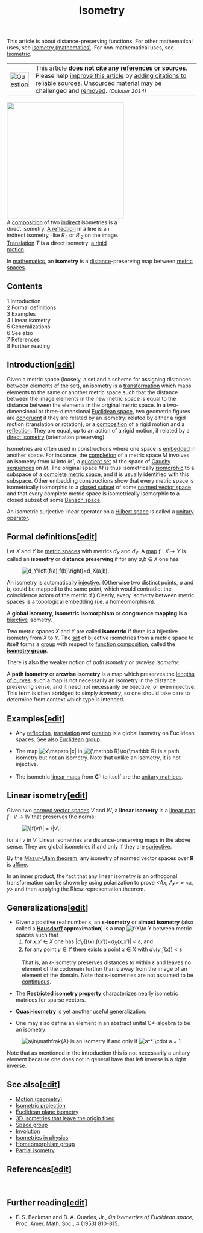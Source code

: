 ﻿---
lastrevid: 641058578
pageid: 254777
canonicalurl: http://en.wikipedia.org/wiki/Isometry
title: Isometry
editurl: http://en.wikipedia.org/w/index.php?title=Isometry&action=edit
length: 7089
contentmodel: wikitext
pagelanguage: en
touched: 2015-01-31T22:31:41Z
ns: 0
fullurl: http://en.wikipedia.org/wiki/Isometry
---

<div class="hatnote">This article is about distance-preserving functions.&#32;&#32;For other mathematical uses, see <a href="/wiki/Isometry_(mathematics)" title="Isometry (mathematics)" class="mw-disambig">isometry (mathematics)</a>.&#32;&#32;For non-mathematical uses, see <a href="/wiki/Isometric_(disambiguation)" title="Isometric (disambiguation)" class="mw-redirect">Isometric</a>.</div>
<table class="metadata plainlinks ambox ambox-content ambox-Unreferenced" role="presentation"><tr><td class="mbox-image"><div style="width:52px"><a href="/wiki/File:Question_book-new.svg" class="image"><img alt="Question book-new.svg" src="//upload.wikimedia.org/wikipedia/en/thumb/9/99/Question_book-new.svg/50px-Question_book-new.svg.png" width="50" height="39" srcset="//upload.wikimedia.org/wikipedia/en/thumb/9/99/Question_book-new.svg/75px-Question_book-new.svg.png 1.5x, //upload.wikimedia.org/wikipedia/en/thumb/9/99/Question_book-new.svg/100px-Question_book-new.svg.png 2x" data-file-width="262" data-file-height="204" /></a></div></td><td class="mbox-text"><span class="mbox-text-span">This article <b>does not <a href="/wiki/Wikipedia:Citing_sources" title="Wikipedia:Citing sources">cite</a> any <a href="/wiki/Wikipedia:Verifiability" title="Wikipedia:Verifiability">references or sources</a></b>.<span class="hide-when-compact"> Please help <a class="external text" href="//en.wikipedia.org/w/index.php?title=Isometry&amp;action=edit">improve this article</a> by <a href="/wiki/Help:Introduction_to_referencing/1" title="Help:Introduction to referencing/1">adding citations to reliable sources</a>. Unsourced material may be challenged and <a href="/wiki/Wikipedia:Verifiability#Burden_of_evidence" title="Wikipedia:Verifiability">removed</a>.</span>  <small><i>(October 2014)</i></small><span class="hide-when-compact"></span></span></td></tr></table><div class="thumb tright"><div class="thumbinner" style="width:312px;"><a href="/wiki/File:Academ_Reflections_with_parallel_axis_on_wallpaper.svg" class="image"><img alt="" src="//upload.wikimedia.org/wikipedia/commons/thumb/9/9c/Academ_Reflections_with_parallel_axis_on_wallpaper.svg/310px-Academ_Reflections_with_parallel_axis_on_wallpaper.svg.png" width="310" height="310" class="thumbimage" srcset="//upload.wikimedia.org/wikipedia/commons/thumb/9/9c/Academ_Reflections_with_parallel_axis_on_wallpaper.svg/465px-Academ_Reflections_with_parallel_axis_on_wallpaper.svg.png 1.5x, //upload.wikimedia.org/wikipedia/commons/thumb/9/9c/Academ_Reflections_with_parallel_axis_on_wallpaper.svg/620px-Academ_Reflections_with_parallel_axis_on_wallpaper.svg.png 2x" data-file-width="750" data-file-height="750" /></a>  <div class="thumbcaption"><div class="magnify"><a href="/wiki/File:Academ_Reflections_with_parallel_axis_on_wallpaper.svg" class="internal" title="Enlarge"></a></div>A <a href="/wiki/Function_composition" title="Function composition">composition</a> of two <a href="/wiki/Euclidean_group#Direct_and_indirect_isometries" title="Euclidean group">indirect</a> isometries is a direct isometry.  <a href="/wiki/Reflection_(mathematics)" title="Reflection (mathematics)">A reflection</a> in a line is an indirect isometry, like  <span class="texhtml"><i>R</i><sub> 1</sub></span>  or <span class="texhtml"><i>R</i><sub> 2</sub></span>  on the image. <a href="/wiki/Translation_(geometry)" title="Translation (geometry)">Translation</a> <span class="texhtml"><i>T</i></span> is a direct isometry: <a href="/wiki/Rigid_body" title="Rigid body">a rigid motion</a>.</div></div></div>
<p>In <a href="/wiki/Mathematics" title="Mathematics">mathematics</a>, an <b>isometry</b> is a <a href="/wiki/Distance" title="Distance">distance</a>-preserving map between <a href="/wiki/Metric_spaces" title="Metric spaces" class="mw-redirect">metric spaces</a>. 
</p>
<div id="toc" class="toc"><div id="toctitle"><h2>Contents</h2></div>
<ul>
<li class="toclevel-1 tocsection-1"><a href="#Introduction"><span class="tocnumber">1</span> <span class="toctext">Introduction</span></a></li>
<li class="toclevel-1 tocsection-2"><a href="#Formal_definitions"><span class="tocnumber">2</span> <span class="toctext">Formal definitions</span></a></li>
<li class="toclevel-1 tocsection-3"><a href="#Examples"><span class="tocnumber">3</span> <span class="toctext">Examples</span></a></li>
<li class="toclevel-1 tocsection-4"><a href="#Linear_isometry"><span class="tocnumber">4</span> <span class="toctext">Linear isometry</span></a></li>
<li class="toclevel-1 tocsection-5"><a href="#Generalizations"><span class="tocnumber">5</span> <span class="toctext">Generalizations</span></a></li>
<li class="toclevel-1 tocsection-6"><a href="#See_also"><span class="tocnumber">6</span> <span class="toctext">See also</span></a></li>
<li class="toclevel-1 tocsection-7"><a href="#References"><span class="tocnumber">7</span> <span class="toctext">References</span></a></li>
<li class="toclevel-1 tocsection-8"><a href="#Further_reading"><span class="tocnumber">8</span> <span class="toctext">Further reading</span></a></li>
</ul>
</div>

<h2><span class="mw-headline" id="Introduction">Introduction</span><span class="mw-editsection"><span class="mw-editsection-bracket">[</span><a href="/w/index.php?title=Isometry&amp;action=edit&amp;section=1" title="Edit section: Introduction">edit</a><span class="mw-editsection-bracket">]</span></span></h2>
<p>Given a metric space (loosely, a set and a scheme for assigning distances between elements of the set), an isometry is a <a href="/wiki/Transformation_(geometry)" title="Transformation (geometry)" class="mw-redirect">transformation</a> which maps elements to the same or another metric space such that the distance between the image elements in the new metric space is equal to the distance between the elements in the original metric space. In a two-dimensional or three-dimensional <a href="/wiki/Euclidean_space" title="Euclidean space">Euclidean space</a>, two geometric figures are <a href="/wiki/Congruence_(geometry)" title="Congruence (geometry)">congruent</a> if they are related by an isometry: related by either a rigid motion (translation or rotation), or a <a href="/wiki/Function_composition" title="Function composition">composition</a> of a rigid motion and a <a href="/wiki/Reflection_(mathematics)" title="Reflection (mathematics)">reflection</a>. They are equal, up to an action of a rigid motion, if related by a <a href="/wiki/Euclidean_group#Direct_and_indirect_isometries" title="Euclidean group">direct isometry</a> (orientation preserving).
</p><p>Isometries are often used in constructions where one space is <a href="/wiki/Embedding" title="Embedding">embedded</a> in another space. For instance, the <a href="/wiki/Complete_space#Completion" title="Complete space" class="mw-redirect">completion</a> of a metric space <i>M</i> involves an isometry from <i>M</i> into <i>M'</i>, a <a href="/wiki/Quotient_set" title="Quotient set" class="mw-redirect">quotient set</a> of the space of <a href="/wiki/Cauchy_sequence" title="Cauchy sequence">Cauchy sequences</a> on <i>M</i>. The original space <i>M</i> is thus isometrically <a href="/wiki/Isomorphism" title="Isomorphism">isomorphic</a> to a subspace of a <a href="/wiki/Complete_metric_space" title="Complete metric space">complete metric space</a>, and it is usually identified with this subspace. Other embedding constructions show that every metric space is isometrically isomorphic to a <a href="/wiki/Closed_set" title="Closed set">closed subset</a> of some <a href="/wiki/Normed_vector_space" title="Normed vector space">normed vector space</a> and that every complete metric space is isometrically isomorphic to a closed subset of some <a href="/wiki/Banach_space" title="Banach space">Banach space</a>.
</p><p>An isometric surjective linear operator on a <a href="/wiki/Hilbert_space" title="Hilbert space">Hilbert space</a> is called a <a href="/wiki/Unitary_operator" title="Unitary operator">unitary operator</a>.
</p>
<h2><span class="mw-headline" id="Formal_definitions">Formal definitions</span><span class="mw-editsection"><span class="mw-editsection-bracket">[</span><a href="/w/index.php?title=Isometry&amp;action=edit&amp;section=2" title="Edit section: Formal definitions">edit</a><span class="mw-editsection-bracket">]</span></span></h2>
<p>Let <i>X</i> and <i>Y</i> be <a href="/wiki/Metric_space" title="Metric space">metric spaces</a> with metrics <i>d</i><sub><i>X</i></sub> and <i>d</i><sub><i>Y</i></sub>. A <a href="/wiki/Function_(mathematics)" title="Function (mathematics)">map</a> ƒ&#160;: <i>X</i> → <i>Y</i> is called an <b>isometry</b> or <b>distance preserving</b> if for any <i>a</i>,<i>b</i> ∈ <i>X</i> one has 
</p>
<dl><dd><img class="mwe-math-fallback-image-inline tex" alt="d_Y\left(f(a),f(b)\right)=d_X(a,b)." src="//upload.wikimedia.org/math/5/6/2/562601d8daac2bf3e95c5e9feef8351a.png" /> </dd></dl>
<p>An isometry is automatically <a href="/wiki/Injective_function" title="Injective function">injective</a>. (Otherwise two distinct points, <i>a</i> and <i>b</i>, could be mapped to the same point, which would contradict the coincidence axiom of the metric <i>d</i>.) Clearly, every isometry between metric spaces is a topological embedding (i.e. a homeomorphism).
</p><p>A <b>global isometry</b>, <b>isometric isomorphism</b> or <b>congruence mapping</b> is a <a href="/wiki/Bijective" title="Bijective" class="mw-redirect">bijective</a> isometry.
</p><p>Two metric spaces <i>X</i> and <i>Y</i> are called <b>isometric</b> if there is a bijective isometry from <i>X</i> to <i>Y</i>. The <a href="/wiki/Set_(mathematics)" title="Set (mathematics)">set</a> of bijective isometries from a metric space to itself forms a <a href="/wiki/Group_(mathematics)" title="Group (mathematics)">group</a> with respect to <a href="/wiki/Function_composition" title="Function composition">function composition</a>, called the <b><a href="/wiki/Isometry_group" title="Isometry group">isometry group</a></b>.
</p><p>There is also the weaker notion of <i>path isometry</i> or <i>arcwise isometry</i>:
</p><p>A <b>path isometry</b> or <b>arcwise isometry</b> is a map which preserves the <a href="/wiki/Arc_length#Definition" title="Arc length">lengths of curves</a>; such a map is not necessarily an isometry in the distance preserving sense, and it need not necessarily be bijective, or even injective. This term is often abridged to simply <i>isometry</i>, so one should take care to determine from context which type is intended.
</p>
<h2><span class="mw-headline" id="Examples">Examples</span><span class="mw-editsection"><span class="mw-editsection-bracket">[</span><a href="/w/index.php?title=Isometry&amp;action=edit&amp;section=3" title="Edit section: Examples">edit</a><span class="mw-editsection-bracket">]</span></span></h2>
<ul><li> Any <a href="/wiki/Reflection_(mathematics)" title="Reflection (mathematics)">reflection</a>, <a href="/wiki/Translation_(geometry)" title="Translation (geometry)">translation</a> and <a href="/wiki/Rotation" title="Rotation">rotation</a> is a global isometry on Euclidean spaces. See also <a href="/wiki/Euclidean_group#Overview_of_isometries_in_up_to_three_dimensions" title="Euclidean group">Euclidean group</a>.</li></ul>
<ul><li>The map <img class="mwe-math-fallback-image-inline tex" alt=" x\mapsto |x|" src="//upload.wikimedia.org/math/a/8/e/a8e552fc976f38536664a53db4e40f39.png" /> in <img class="mwe-math-fallback-image-inline tex" alt="{\mathbb R}\to{\mathbb R}" src="//upload.wikimedia.org/math/c/8/3/c8385a30e0fc9beb2d09f41ee7470909.png" /> is a path isometry but not an isometry.  Note that unlike an isometry, it is not injective.</li></ul>
<ul><li>The isometric <a href="/wiki/Linear_map" title="Linear map">linear maps</a> from <b>C</b><sup><i>n</i></sup> to itself are the <a href="/wiki/Unitary_matrix" title="Unitary matrix">unitary matrices</a>.</li></ul>
<h2><span class="mw-headline" id="Linear_isometry">Linear isometry</span><span class="mw-editsection"><span class="mw-editsection-bracket">[</span><a href="/w/index.php?title=Isometry&amp;action=edit&amp;section=4" title="Edit section: Linear isometry">edit</a><span class="mw-editsection-bracket">]</span></span></h2>
<p>Given two <a href="/wiki/Normed_vector_space" title="Normed vector space">normed vector spaces</a> <i>V</i> and <i>W</i>, a <b>linear isometry</b> is a <a href="/wiki/Linear_map" title="Linear map">linear map</a> <i>f</i>&#160;: <i>V</i> → <i>W</i> that preserves the norms:
</p>
<dl><dd><img class="mwe-math-fallback-image-inline tex" alt="\|f(v)\| = \|v\|" src="//upload.wikimedia.org/math/1/f/1/1f144e27d3c9049f2f53b06903cf0e0f.png" /></dd></dl>
<p>for all <i>v</i> in <i>V</i>. Linear isometries are distance-preserving maps in the above sense. They are global isometries if and only if they are <a href="/wiki/Surjective" title="Surjective" class="mw-redirect">surjective</a>.
</p><p>By the <a href="/wiki/Mazur-Ulam_theorem" title="Mazur-Ulam theorem" class="mw-redirect">Mazur-Ulam theorem</a>, any isometry of normed vector spaces over <b>R</b> is <a href="/wiki/Affine_transformation" title="Affine transformation">affine</a>.
</p><p>In an inner product, the fact that any linear isometry is an orthogonal transformation can be shown by using polarization to
prove <i>&lt;Ax, Ay&gt; = &lt;x, y&gt;</i> and then applying the Riesz representation theorem.
</p>
<h2><span class="mw-headline" id="Generalizations">Generalizations</span><span class="mw-editsection"><span class="mw-editsection-bracket">[</span><a href="/w/index.php?title=Isometry&amp;action=edit&amp;section=5" title="Edit section: Generalizations">edit</a><span class="mw-editsection-bracket">]</span></span></h2>
<ul><li> Given a positive real number ε, an <b>ε-isometry</b> or <b>almost isometry</b> (also called a <b><a href="/wiki/Felix_Hausdorff" title="Felix Hausdorff">Hausdorff</a> approximation</b>) is a map <img class="mwe-math-fallback-image-inline tex" alt="f:X\to Y" src="//upload.wikimedia.org/math/5/2/d/52d50404f827bbeee59ac8a21a1378b5.png" /> between metric spaces such that
<ol><li> for <i>x</i>,<i>x</i>&#8242; ∈ <i>X</i> one has |<i>d</i><sub><i>Y</i></sub>(ƒ(<i>x</i>),ƒ(<i>x</i>&#8242;))&#8722;<i>d</i><sub><i>X</i></sub>(<i>x</i>,<i>x</i>&#8242;)| &lt; ε, and</li>
<li> for any point <i>y</i> ∈ <i>Y</i> there exists a point <i>x</i> ∈ <i>X</i> with <i>d</i><sub><i>Y</i></sub>(<i>y</i>,ƒ(<i>x</i>)) &lt; ε</li></ol></li></ul>
<dl><dd>That is, an ε-isometry preserves distances to within ε and leaves no element of the codomain further than ε away from the image of an element of the domain.  Note that ε-isometries are not assumed to be <a href="/wiki/Continuous_function" title="Continuous function">continuous</a>.</dd></dl>
<ul><li>The <b><a href="/wiki/Restricted_isometry_property" title="Restricted isometry property">Restricted isometry property</a></b> characterizes nearly isometric matrices for sparse vectors.</li></ul>
<ul><li><b><a href="/wiki/Quasi-isometry" title="Quasi-isometry">Quasi-isometry</a></b> is yet another useful generalization.</li></ul>
<ul><li> One may also define an element in an abstract unital C*-algebra to be an isometry: </li></ul>
<dl><dd><img class="mwe-math-fallback-image-inline tex" alt=" a\in\mathfrak{A}" src="//upload.wikimedia.org/math/0/4/c/04c13ef21aff77f9e11c2140e30e7e6a.png" /> is an isometry if and only if <img class="mwe-math-fallback-image-inline tex" alt=" a^* \cdot a = 1 " src="//upload.wikimedia.org/math/4/2/f/42fb20305b554fb062ce2ae6772a232b.png" />.</dd></dl>
<p>Note that as mentioned in the introduction this is not necessarily a unitary element because one does not in general have that left inverse is a right inverse.
</p>
<h2><span class="mw-headline" id="See_also">See also</span><span class="mw-editsection"><span class="mw-editsection-bracket">[</span><a href="/w/index.php?title=Isometry&amp;action=edit&amp;section=6" title="Edit section: See also">edit</a><span class="mw-editsection-bracket">]</span></span></h2>
<ul><li><a href="/wiki/Motion_(geometry)" title="Motion (geometry)">Motion (geometry)</a></li>
<li><a href="/wiki/Isometric_projection" title="Isometric projection">Isometric projection</a></li>
<li><a href="/wiki/Euclidean_plane_isometry" title="Euclidean plane isometry">Euclidean plane isometry</a></li>
<li><a href="/wiki/Orthogonal_group#3D_isometries_that_leave_the_origin_fixed" title="Orthogonal group">3D isometries that leave the origin fixed</a></li>
<li><a href="/wiki/Space_group" title="Space group">Space group</a></li>
<li><a href="/wiki/Involution_(mathematics)" title="Involution (mathematics)">Involution</a></li>
<li><a href="/wiki/Isometries_in_physics" title="Isometries in physics" class="mw-redirect">Isometries in physics</a></li>
<li><a href="/wiki/Homeomorphism_group" title="Homeomorphism group">Homeomorphism group</a></li>
<li><a href="/wiki/Partial_isometry" title="Partial isometry">Partial isometry</a></li></ul>
<h2><span class="mw-headline" id="References">References</span><span class="mw-editsection"><span class="mw-editsection-bracket">[</span><a href="/w/index.php?title=Isometry&amp;action=edit&amp;section=7" title="Edit section: References">edit</a><span class="mw-editsection-bracket">]</span></span></h2>
<p><br />
</p>
<h2><span class="mw-headline" id="Further_reading">Further reading</span><span class="mw-editsection"><span class="mw-editsection-bracket">[</span><a href="/w/index.php?title=Isometry&amp;action=edit&amp;section=8" title="Edit section: Further reading">edit</a><span class="mw-editsection-bracket">]</span></span></h2>
<ul><li> F. S. Beckman and D. A. Quarles, Jr., <i>On isometries of Euclidean space</i>, Proc. Amer. Math. Soc., 4 (1953) 810-815.</li></ul>
